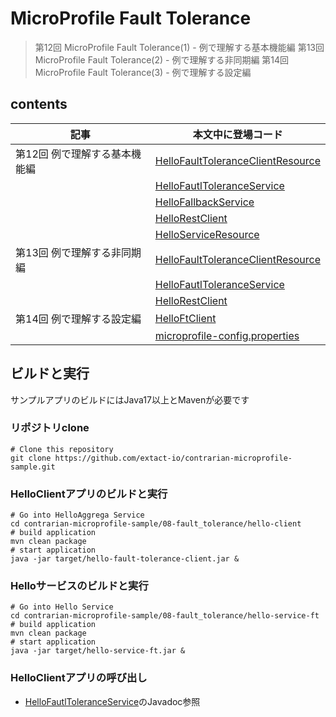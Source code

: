 # MicroProfile Fault Tolerance
> 第12回 MicroProfile Fault Tolerance(1) - 例で理解する基本機能編
> 第13回 MicroProfile Fault Tolerance(2) - 例で理解する非同期編
> 第14回 MicroProfile Fault Tolerance(3) - 例で理解する設定編

## contents 
|記事|本文中に登場コード|
| ---------- | --- |
|第12回 例で理解する基本機能編|[HelloFaultToleranceClientResource](hello-client/src/main/java/io/extact/mp/sample/ft/client/webapi/HelloFaultToleranceClientResource.java) |
||[HelloFautlToleranceService](hello-client/src/main/java/io/extact/mp/sample/ft/client/service/HelloFautlToleranceService.java) |
||[HelloFallbackService](hello-client/src/main/java/io/extact/mp/sample/ft/client/service/HelloFallbackService.java) |
||[HelloRestClient](hello-client/src/main/java/io/extact/mp/sample/ft/client/external/HelloRestClient.java) |
||[HelloServiceResource](hello-service-ft/src/main/java/io/extact/mp/sample/ft/service/HelloServiceResource.java) |
|第13回 例で理解する非同期編|[HelloFaultToleranceClientResource](hello-client/src/main/java/io/extact/mp/sample/ft/client/webapi/HelloFaultToleranceClientResource.java) |
||[HelloFautlToleranceService](hello-client/src/main/java/io/extact/mp/sample/ft/client/service/HelloFautlToleranceService.java) |
||[HelloRestClient](hello-client/src/main/java/io/extact/mp/sample/ft/client/external/HelloRestClient.java) |
|第14回 例で理解する設定編|[HelloFtClient](hello-client/src/main/java/io/extact/sample/FtClient.java) |
||[microprofile-config.properties](hello-client/src/main/resources/META-INF/microprofile-config.properties) |


## ビルドと実行
サンプルアプリのビルドにはJava17以上とMavenが必要です

### リポジトリclone
```shell
# Clone this repository
git clone https://github.com/extact-io/contrarian-microprofile-sample.git
```

### HelloClientアプリのビルドと実行
```shell
# Go into HelloAggrega Service
cd contrarian-microprofile-sample/08-fault_tolerance/hello-client
# build application
mvn clean package
# start application
java -jar target/hello-fault-tolerance-client.jar &
```
### Helloサービスのビルドと実行
```shell
# Go into Hello Service
cd contrarian-microprofile-sample/08-fault_tolerance/hello-service-ft
# build application
mvn clean package
# start application
java -jar target/hello-service-ft.jar &
```

### HelloClientアプリの呼び出し
- [HelloFautlToleranceService](hello-client/src/main/java/io/extact/mp/sample/ft/client/service/HelloFautlToleranceService.java)のJavadoc参照

